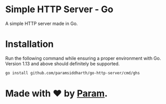 # Simple HTTP Server - Go
A simple HTTP server made in Go.

# Installation
Run the following command while ensuring a proper environment with Go. Version 1.13 and above should definitely be supported.
``` bash
go install github.com/paramsiddharth/go-http-server/cmd/ghs
```

# Made with ❤ by [Param](https://www.paramsid.com).
